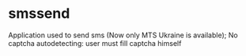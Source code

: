 smssend
=======

Application used to send sms (Now only MTS Ukraine is available); No captcha autodetecting: user must fill captcha himself